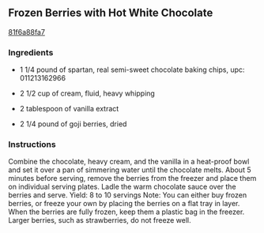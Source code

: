 ## Frozen Berries with Hot White Chocolate

[81f6a88fa7](http://www.foodnetwork.com/recipes/ina-garten/frozen-berries-with-hot-white-chocolate-recipe.html)

### Ingredients

 - 1 1/4 pound of spartan, real semi-sweet chocolate baking chips, upc: 011213162966

 - 2 1/2 cup of cream, fluid, heavy whipping

 - 2 tablespoon of vanilla extract

 - 2 1/4 pound of goji berries, dried

### Instructions

Combine the chocolate, heavy cream, and the vanilla in a heat-proof bowl and set it over a pan of simmering water until the chocolate melts. About 5 minutes before serving, remove the berries from the freezer and place them on individual serving plates. Ladle the warm chocolate sauce over the berries and serve. Yield: 8 to 10 servings Note: You can either buy frozen berries, or freeze your own by placing the berries on a flat tray in layer. When the berries are fully frozen, keep them a plastic bag in the freezer. Larger berries, such as strawberries, do not freeze well.